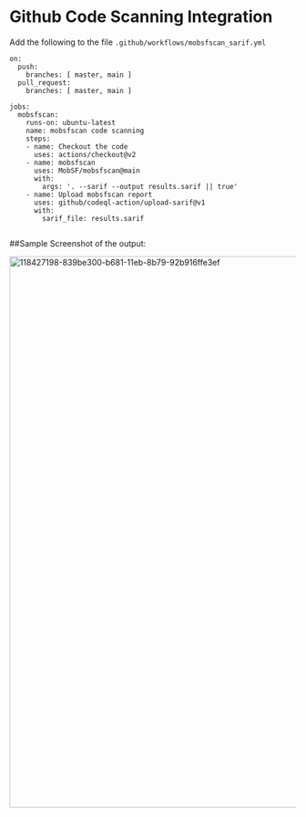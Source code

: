 # Github Code Scanning Integration

Add the following to the file ``` .github/workflows/mobsfscan_sarif.yml ```


``` name: mobsfscan sarif
on:
  push:
    branches: [ master, main ]
  pull_request:
    branches: [ master, main ]

jobs:
  mobsfscan:
    runs-on: ubuntu-latest
    name: mobsfscan code scanning
    steps:
    - name: Checkout the code
      uses: actions/checkout@v2
    - name: mobsfscan
      uses: MobSF/mobsfscan@main
      with:
        args: '. --sarif --output results.sarif || true'
    - name: Upload mobsfscan report
      uses: github/codeql-action/upload-sarif@v1
      with:
        sarif_file: results.sarif 
        

```
##Sample Screenshot of the output:


<img width="966" alt="118427198-839be300-b681-11eb-8b79-92b916ffe3ef" src="https://user-images.githubusercontent.com/73776434/183712065-2c369e63-a5ab-47f0-9b51-d4c0085bdf3f.png">
